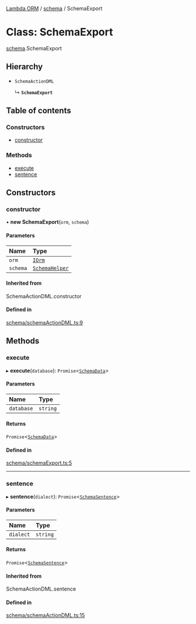 [Lambda ORM](../README.md) / [schema](../modules/schema.md) / SchemaExport

# Class: SchemaExport

[schema](../modules/schema.md).SchemaExport

## Hierarchy

- `SchemaActionDML`

  ↳ **`SchemaExport`**

## Table of contents

### Constructors

- [constructor](schema.SchemaExport.md#constructor)

### Methods

- [execute](schema.SchemaExport.md#execute)
- [sentence](schema.SchemaExport.md#sentence)

## Constructors

### constructor

• **new SchemaExport**(`orm`, `schema`)

#### Parameters

| Name | Type |
| :------ | :------ |
| `orm` | [`IOrm`](../interfaces/model.IOrm.md) |
| `schema` | [`SchemaHelper`](schema.SchemaHelper.md) |

#### Inherited from

SchemaActionDML.constructor

#### Defined in

[schema/schemaActionDML.ts:9](https://github.com/FlavioLionelRita/lambda-orm/blob/daf3ab1/src/orm/schema/schemaActionDML.ts#L9)

## Methods

### execute

▸ **execute**(`database`): `Promise`<[`SchemaData`](../interfaces/schema.SchemaData.md)\>

#### Parameters

| Name | Type |
| :------ | :------ |
| `database` | `string` |

#### Returns

`Promise`<[`SchemaData`](../interfaces/schema.SchemaData.md)\>

#### Defined in

[schema/schemaExport.ts:5](https://github.com/FlavioLionelRita/lambda-orm/blob/daf3ab1/src/orm/schema/schemaExport.ts#L5)

___

### sentence

▸ **sentence**(`dialect`): `Promise`<[`SchemaSentence`](../interfaces/schema.SchemaSentence.md)\>

#### Parameters

| Name | Type |
| :------ | :------ |
| `dialect` | `string` |

#### Returns

`Promise`<[`SchemaSentence`](../interfaces/schema.SchemaSentence.md)\>

#### Inherited from

SchemaActionDML.sentence

#### Defined in

[schema/schemaActionDML.ts:15](https://github.com/FlavioLionelRita/lambda-orm/blob/daf3ab1/src/orm/schema/schemaActionDML.ts#L15)
